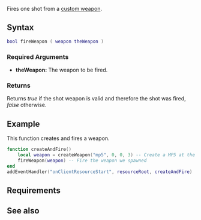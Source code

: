 Fires one shot from a [custom weapon](/Element/Weapon.md "wikilink").

Syntax
------

``` lua
bool fireWeapon ( weapon theWeapon )
```

### Required Arguments

-   **theWeapon:** The weapon to be fired.

### Returns

Returns *true* if the shot weapon is valid and therefore the shot was fired, *false* otherwise.

Example
-------

This function creates and fires a weapon.

``` lua
function createAndFire()
    local weapon = createWeapon("mp5", 0, 0, 3) -- Create a MP5 at the coordinates 0, 0, 3
    fireWeapon(weapon) -- Fire the weapon we spawned
end
addEventHandler("onClientResourceStart", resourceRoot, createAndFire)
```

Requirements
------------

See also
--------
